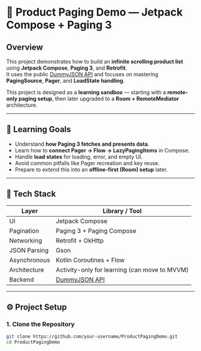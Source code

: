 # 🧭 Product Paging Demo — Jetpack Compose + Paging 3

## Overview

This project demonstrates how to build an **infinite scrolling product list** using **Jetpack Compose**, **Paging 3**, and **Retrofit**.  
It uses the public [DummyJSON API](https://dummyjson.com/docs/products) and focuses on mastering **PagingSource**, **Pager**, and **LoadState handling**.

This project is designed as a **learning sandbox** — starting with a **remote-only paging setup**, then later upgraded to a **Room + RemoteMediator** architecture.

---

## 🎯 Learning Goals

- Understand **how Paging 3 fetches and presents data**.
- Learn how to **connect Pager → Flow → LazyPagingItems** in Compose.
- Handle **load states** for loading, error, and empty UI.
- Avoid common pitfalls like Pager recreation and key reuse.
- Prepare to extend this into an **offline-first (Room) setup** later.

---

## 🧩 Tech Stack

| Layer | Library / Tool |
|-------|---------------|
| UI | Jetpack Compose |
| Pagination | Paging 3 + Paging Compose |
| Networking | Retrofit + OkHttp |
| JSON Parsing | Gson |
| Asynchronous | Kotlin Coroutines + Flow |
| Architecture | Activity-only for learning (can move to MVVM) |
| Backend | [DummyJSON API](https://dummyjson.com/docs/products) |

---

## ⚙️ Project Setup

### 1. Clone the Repository
```bash
git clone https://github.com/your-username/ProductPagingDemo.git
cd ProductPagingDemo

